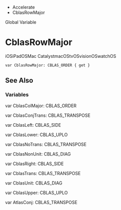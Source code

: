

- Accelerate
-  CblasRowMajor 

Global Variable

# CblasRowMajor

iOSiPadOSMac CatalystmacOStvOSvisionOSwatchOS

``` source
var CblasRowMajor: CBLAS_ORDER { get }
```

## See Also

### Variables

var CblasColMajor: CBLAS_ORDER

var CblasConjTrans: CBLAS_TRANSPOSE

var CblasLeft: CBLAS_SIDE

var CblasLower: CBLAS_UPLO

var CblasNoTrans: CBLAS_TRANSPOSE

var CblasNonUnit: CBLAS_DIAG

var CblasRight: CBLAS_SIDE

var CblasTrans: CBLAS_TRANSPOSE

var CblasUnit: CBLAS_DIAG

var CblasUpper: CBLAS_UPLO

var AtlasConj: CBLAS_TRANSPOSE

